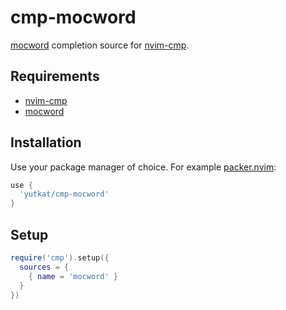 # cmp-mocword

[mocword](https://github.com/high-moctane/mocword) completion source for [nvim-cmp](https://github.com/hrsh7th/nvim-cmp).

## Requirements

- [nvim-cmp](https://github.com/hrsh7th/nvim-cmp)
- [mocword](https://github.com/high-moctane/mocword)

## Installation

Use your package manager of choice. For example [packer.nvim](https://github.com/wbthomason/packer.nvim):

```lua
use {
  'yutkat/cmp-mocword'
}
```

## Setup

```lua
require('cmp').setup({
  sources = {
    { name = 'mocword' }
  }
})
```
